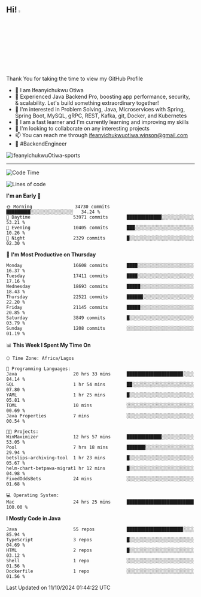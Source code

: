 <!-- BLOG-POST-LIST:START --><!-- BLOG-POST-LIST:END -->

## Hi! <img src="https://media.giphy.com/media/hvRJCLFzcasrR4ia7z/giphy.gif" width="4%"> 

Thank You for taking the time to view my GitHub Profile

- 👋 I am Ifeanyichukwu Otiwa
- 🚀 Experienced Java Backend Pro, boosting app performance, security, & scalability. Let's build something extraordinary together!
- 👀 I'm interested in Problem Solving, Java, Microservices with Spring, Spring Boot, MySQL, gRPC, REST, Kafka, git, Docker, and Kubernetes
- 🌱 I am a fast learner and I'm currently learning and improving my skills
- 💞️ I'm looking to collaborate on any interesting projects
- 📫 You can reach me through ifeanyichukwuotiwa.winson@gmail.com
- 🚀 #BackendEngineer

<p align="left" marginTop="10px"> <img src="https://komarev.com/ghpvc/?username=ifeanyichukwuOtiwa-sports&label=Profile%20views&color=0e75b6&style=for-the-badge" alt="ifeanyichukwuOtiwa-sports" /> </p>

***

<!--START_SECTION:waka-->
![Code Time](http://img.shields.io/badge/Code%20Time-2%2C971%20hrs%2032%20mins-blue)

![Lines of code](https://img.shields.io/badge/From%20Hello%20World%20I%27ve%20Written-24.7%20million%20lines%20of%20code-blue)

**I'm an Early 🐤** 

```text
🌞 Morning                34730 commits       █████████░░░░░░░░░░░░░░░░   34.24 % 
🌆 Daytime                53971 commits       █████████████░░░░░░░░░░░░   53.21 % 
🌃 Evening                10405 commits       ███░░░░░░░░░░░░░░░░░░░░░░   10.26 % 
🌙 Night                  2329 commits        █░░░░░░░░░░░░░░░░░░░░░░░░   02.30 % 
```
📅 **I'm Most Productive on Thursday** 

```text
Monday                   16608 commits       ████░░░░░░░░░░░░░░░░░░░░░   16.37 % 
Tuesday                  17411 commits       ████░░░░░░░░░░░░░░░░░░░░░   17.16 % 
Wednesday                18693 commits       █████░░░░░░░░░░░░░░░░░░░░   18.43 % 
Thursday                 22521 commits       ██████░░░░░░░░░░░░░░░░░░░   22.20 % 
Friday                   21145 commits       █████░░░░░░░░░░░░░░░░░░░░   20.85 % 
Saturday                 3849 commits        █░░░░░░░░░░░░░░░░░░░░░░░░   03.79 % 
Sunday                   1208 commits        ░░░░░░░░░░░░░░░░░░░░░░░░░   01.19 % 
```


📊 **This Week I Spent My Time On** 

```text
🕑︎ Time Zone: Africa/Lagos

💬 Programming Languages: 
Java                     20 hrs 33 mins      █████████████████████░░░░   84.14 % 
SQL                      1 hr 54 mins        ██░░░░░░░░░░░░░░░░░░░░░░░   07.80 % 
YAML                     1 hr 25 mins        █░░░░░░░░░░░░░░░░░░░░░░░░   05.81 % 
TOML                     10 mins             ░░░░░░░░░░░░░░░░░░░░░░░░░   00.69 % 
Java Properties          7 mins              ░░░░░░░░░░░░░░░░░░░░░░░░░   00.54 % 

🐱‍💻 Projects: 
WinMaximizer             12 hrs 57 mins      █████████████░░░░░░░░░░░░   53.05 % 
Pool                     7 hrs 18 mins       ███████░░░░░░░░░░░░░░░░░░   29.94 % 
betslips-archiving-tool  1 hr 23 mins        █░░░░░░░░░░░░░░░░░░░░░░░░   05.67 % 
helm-chart-betpawa-migrat1 hr 12 mins        █░░░░░░░░░░░░░░░░░░░░░░░░   04.98 % 
FixedOddsBets            24 mins             ░░░░░░░░░░░░░░░░░░░░░░░░░   01.68 % 

💻 Operating System: 
Mac                      24 hrs 25 mins      █████████████████████████   100.00 % 
```

**I Mostly Code in Java** 

```text
Java                     55 repos            █████████████████████░░░░   85.94 % 
TypeScript               3 repos             █░░░░░░░░░░░░░░░░░░░░░░░░   04.69 % 
HTML                     2 repos             █░░░░░░░░░░░░░░░░░░░░░░░░   03.12 % 
Shell                    1 repo              ░░░░░░░░░░░░░░░░░░░░░░░░░   01.56 % 
Dockerfile               1 repo              ░░░░░░░░░░░░░░░░░░░░░░░░░   01.56 % 
```




 Last Updated on 11/10/2024 01:44:22 UTC
<!--END_SECTION:waka-->

<!--
<p align="center">
![trophy](https://github-profile-trophy.vercel.app/?username=ifeanyichukwuOtiwa-sports&theme=onedark) (https://github.com/ryo-ma/github-profile-trophy)
</p>
-->

<!---
ifeanyi-otiwa/ifeanyi-otiwa is a ✨ special ✨ repository because its `README.md` (this file) appears on your GitHub profile.
You can click the Preview link to take a look at your changes.
--->
